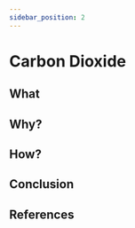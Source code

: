 ```yaml
---
sidebar_position: 2
---
```


 # Carbon Dioxide


## What

## Why?

## How?

## Conclusion

## References
